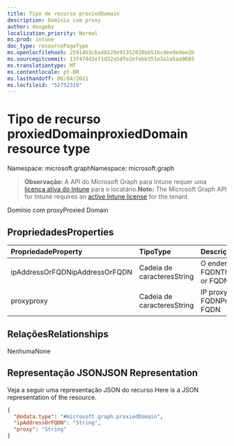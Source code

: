 ```yaml
---
title: Tipo de recurso proxiedDomain
description: Domínio com proxy
author: dougeby
localization_priority: Normal
ms.prod: intune
doc_type: resourcePageType
ms.openlocfilehash: 25914b3cba48120e91352028bb51bcdee8edee2b
ms.sourcegitcommit: 13f474d3e71d32a5dfe2efebb351e3a1a5aa9685
ms.translationtype: MT
ms.contentlocale: pt-BR
ms.lasthandoff: 06/04/2021
ms.locfileid: "52752319"
---
```

# <a name="proxieddomain-resource-type"></a><span data-ttu-id="259be-103">Tipo de recurso proxiedDomain</span><span class="sxs-lookup"><span data-stu-id="259be-103">proxiedDomain resource type</span></span>

<span data-ttu-id="259be-104">Namespace: microsoft.graph</span><span class="sxs-lookup"><span data-stu-id="259be-104">Namespace: microsoft.graph</span></span>

> <span data-ttu-id="259be-105">**Observação:** A API do Microsoft Graph para Intune requer uma [licença ativa do Intune](https://go.microsoft.com/fwlink/?linkid=839381) para o locatário.</span><span class="sxs-lookup"><span data-stu-id="259be-105">**Note:** The Microsoft Graph API for Intune requires an [active Intune license](https://go.microsoft.com/fwlink/?linkid=839381) for the tenant.</span></span>

<span data-ttu-id="259be-106">Domínio com proxy</span><span class="sxs-lookup"><span data-stu-id="259be-106">Proxied Domain</span></span>

## <a name="properties"></a><span data-ttu-id="259be-107">Propriedades</span><span class="sxs-lookup"><span data-stu-id="259be-107">Properties</span></span>
|<span data-ttu-id="259be-108">Propriedade</span><span class="sxs-lookup"><span data-stu-id="259be-108">Property</span></span>|<span data-ttu-id="259be-109">Tipo</span><span class="sxs-lookup"><span data-stu-id="259be-109">Type</span></span>|<span data-ttu-id="259be-110">Descrição</span><span class="sxs-lookup"><span data-stu-id="259be-110">Description</span></span>|
|:---|:---|:---|
|<span data-ttu-id="259be-111">ipAddressOrFQDN</span><span class="sxs-lookup"><span data-stu-id="259be-111">ipAddressOrFQDN</span></span>|<span data-ttu-id="259be-112">Cadeia de caracteres</span><span class="sxs-lookup"><span data-stu-id="259be-112">String</span></span>|<span data-ttu-id="259be-113">O endereço IP ou FQDN</span><span class="sxs-lookup"><span data-stu-id="259be-113">The IP address or FQDN</span></span>|
|<span data-ttu-id="259be-114">proxy</span><span class="sxs-lookup"><span data-stu-id="259be-114">proxy</span></span>|<span data-ttu-id="259be-115">Cadeia de caracteres</span><span class="sxs-lookup"><span data-stu-id="259be-115">String</span></span>|<span data-ttu-id="259be-116">IP proxy ou FQDN</span><span class="sxs-lookup"><span data-stu-id="259be-116">Proxy IP or FQDN</span></span>|

## <a name="relationships"></a><span data-ttu-id="259be-117">Relações</span><span class="sxs-lookup"><span data-stu-id="259be-117">Relationships</span></span>
<span data-ttu-id="259be-118">Nenhuma</span><span class="sxs-lookup"><span data-stu-id="259be-118">None</span></span>

## <a name="json-representation"></a><span data-ttu-id="259be-119">Representação JSON</span><span class="sxs-lookup"><span data-stu-id="259be-119">JSON Representation</span></span>
<span data-ttu-id="259be-120">Veja a seguir uma representação JSON do recurso.</span><span class="sxs-lookup"><span data-stu-id="259be-120">Here is a JSON representation of the resource.</span></span>
<!-- {
  "blockType": "resource",
  "@odata.type": "microsoft.graph.proxiedDomain"
}
-->
``` json
{
  "@odata.type": "#microsoft.graph.proxiedDomain",
  "ipAddressOrFQDN": "String",
  "proxy": "String"
}
```




